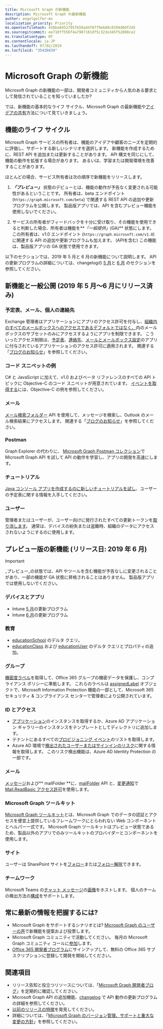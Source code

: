 ```yaml
---
title: Microsoft Graph の新機能
description: Microsoft Graph の最新機能
author: angelgolfer-ms
localization_priority: Priority
ms.openlocfilehash: 416ba84527957b59ad4f8ff9e6d8c0194d60f245
ms.sourcegitcommit: ee710ff556f4a7907181df5c323e345f52808ce2
ms.translationtype: HT
ms.contentlocale: ja-JP
ms.lasthandoff: 07/02/2019
ms.locfileid: "35420439"
---
```

# <a name="whats-new-in-microsoft-graph"></a>Microsoft Graph の新機能

Microsoft Graph の新機能の一部は、開発者コミュニティから人気のある要求として発信されていることを知っていましたか? 

では、新機能の基本的なライフ サイクル、Microsoft Graph の最新機能や[アイデアの共有](#want-to-stay-in-the-loop)方法について見ていきましょう。

## <a name="life-cycle-of-a-feature"></a>機能のライフ サイクル

Microsoft Graph サービスの所有者は、機能のアイデアや顧客のニーズを定期的に評価し、サポートする新しいシナリオを選択します。 新機能を作成するために、REST API を追加または更新することがあります。 API 構文を同じにして、機能の動作を拡張する場合があります。 あるいは、学習または開発環境を改善することがあります。

ほとんどの場合、サービス所有者は次の順序で新機能をリリースします。

1. **_「プレビュー」_** 状態のデビューとは、機能の動作が予告なく変更される可能性があるということです。 所有者は、beta エンドポイント (`https://graph.microsoft.com/beta`) で関連する REST API の追加や更新プログラムを公開します。 製品版アプリでは、API を含むプレビュー機能を使用しないでください。

2. サービスの所有者がフィードバックを十分に受け取り、その機能を使用できると判断した場合、所有者は機能を**_「一般提供」_(GA)** 状態にします。 この所有者は、v1.0 エンドポイント (`https://graph.microsoft.com/v1.0`) に関連する API の追加や更新プログラムも加えます。 (APIを含む) この機能は、製品版アプリの GA 状態で使用できます。

以下のセクションでは、2019 年 5 月と 6 月の新機能について説明します。 API の更新プログラムの詳細については、changelogの [5 月](changelog.md#may-2019)と [6 月](changelog.md#june-2019) のセクションを参照してください。 

## <a name="new-and-generally-available-released-may---june-2019"></a>新機能と一般公開 (2019 年 5 月～6 月にリリース済み)

### <a name="calendar-mail-and-personal-contacts"></a>予定表、メール、個人の連絡先
Exchange 管理者はアプリケーションにアプリのアクセス許可を付与し、[組織内のすべてのメールボックスへのアクセスであるデフォルトではなく、](auth-limit-mailbox-access.md)内のメールボックスのサブセットのみにアクセスするようにアプリを制限できます。 こういったアクセス制限は、[予定表](permissions-reference.md#calendars-permissions)、[連絡先](permissions-reference.md#contacts-permissions)、[メールとメールボックス設定](permissions-reference.md#mail-permissions)のアプリに付与されているアプリケーションのアクセス許可に適用されます。 関連する「[ブログのお知らせ](https://developer.microsoft.com/en-us/graph/blogs/scoping-microsoft-graph-application-permissions-to-specific-exchange-online-mailboxes/)」を参照してください。

### <a name="example-code-snippets"></a>コード スニペットの例
C# と JavaScript に加えて、v1.0 およびベータ リファレンスのすべての API トピックに Objective-C のコード スニペットが用意されています。 [イベントを取得する](/graph/api/event-get?view=graph-rest-1.0&tabs=objective-c#example)には、Objective-C の例を参照してください。

### <a name="mail"></a>メール
[メール検索フォルダー](/graph/api/resources/mailsearchfolder?view=graph-rest-1.0) API を使用して、メッセージを検索し、Outlook のメール検索結果にアクセスします。 関連する「[ブログのお知らせ](https://developer.microsoft.com/en-us/graph/blogs/mail-search-folder-support-for-microsoft-graph-apis/)」を参照してください。

### <a name="postman"></a>Postman
Graph Explorer の代わりに、 [Microsoft Graph Postman コレクション](use-postman.md)で Microsoft Graph API を試して API の動作を学習し、アプリの開発を高速にします。

### <a name="tutorials"></a>チュートリアル
[Java コンソール アプリを作成するのに新しいチュートリアルを試し](/graph/tutorials/java)、ユーザーの予定表に関する情報を入手してください。

### <a name="user"></a>ユーザー
管理者またはユーザーが、ユーザー向けに発行されたすべての更新トークンを[取り消します](/graph/api/user-revokesigninsessions?view=graph-rest-1.0)。 通常は、デバイスの紛失または盗難時、組織のデータにアクセスされないようにするのに使用します。


## <a name="new-in-preview-released-may---june-2019"></a>プレビュー版の新機能 (リリース日: 2019 年 6 月)

> [!IMPORTANT]
> _プレビュー_の状態では、API やツールを含む機能が予告なしに変更されることがあり、一部の機能が GA 状態に昇格されることはありません。 製品版アプリでは使用しないでください。

### <a name="devices-and-apps"></a>デバイスとアプリ
- Intune [5 月](changelog.md#may-2019)の更新プログラム 
- Intune [6 月](changelog.md#june-2019)の更新プログラム

### <a name="education"></a>教育
- [educationSchool](/graph/api/resources/educationschool?view=graph-rest-beta) のデルタ クエリ。
- [educationClass](/graph/api/resources/educationclass?view=graph-rest-beta) および [educationUser](/graph/api/resources/educationuser?view=graph-rest-beta) のデルタ クエリとプロパティの追加。

### <a name="group"></a>グループ
[機密度ラベル](/graph/api/resources/assignedlabel?view=graph-rest-beta)を取得して、Office 365 グループの機密データを保護し、コンプライアンス ポリシーに準拠します。 これらのラベルは [assignedLabel](/graph/api/resources/assignedlabel?view=graph-rest-beta) オブジェクトで、Microsoft Information Protection 機能の一部として、Microsoft 365 セキュリティ & コンプライアンス センターで管理者により公開されています。 

### <a name="identity-and-access"></a>ID とアクセス
- [アプリケーション](/graph/api/resources/applicationtemplate?view=graph-rest-beta)のインスタンスを取得するか、Azure AD アプリケーション ギャラリーのインスタンスをテンプレートとしてディレクトリに追加します。
- テナントにあるすべての[プロビジョニング イベント](/graph/api/resources/provisioningobjectsummary?view=graph-rest-beta)のリストを取得します。
- Azure AD 環境で[検出されたユーザーまたはサインインのリスク](/graph/api/resources/riskdetection?view=graph-rest-beta)に関する情報を取得します。 このリスク検出機能は、Azure AD Identity Protection の一部です。

### <a name="mail"></a>メール
[メッセージ](/graph/api/resources/message?view=graph-rest-beta)および** mailFolder **に、[mailFolder](/graph/api/resources/mailfolder?view=graph-rest-beta) API と、[変更通知](webhooks.md)で [Mail.ReadBasic アクセス許可](permissions-reference.md#mail-permissions)を使用します。

### <a name="microsoft-graph-toolkit"></a>Microsoft Graph ツールキット
[Microsoft Graph ツールキット](/graph/toolkit/overview)とは、Microsoft Graph でのデータの認証とアクセスを便宜上提供しているフレームワークにとらわれない Web コンポーネントとヘルパー一式です。 Microsoft Graph ツールキットはプレビュー状態であるため、製品以外のアプリでのみツールキットのプロバイダーとコンポーネントを使用します。

### <a name="sites"></a>サイト
ユーザーは SharePoint サイトを[フォロー](/graph/api/site-follow?view=graph-rest-beta)または[フォロー解除](/graph/api/site-unfollow?view=graph-rest-beta)できます。

### <a name="teamwork"></a>チームワーク
Microsoft Teams の[チャット メッセージ](/graph/api/resources/chatmessage?view=graph-rest-beta)の[画像](/graph/api/resources/chatmessagehostedimage?view=graph-rest-beta)をホストします。
個人のチームの検出方法の[構成](/graph/api/resources/teamdiscoverysettings?view=graph-rest-beta)をサポートします。


## <a name="want-to-stay-in-the-loop"></a>常に最新の情報を把握するには?
- Microsoft Graph をサポートするシナリオとは? [Microsoft Graph のユーザーの声](https://microsoftgraph.uservoice.com/forums/920506-microsoft-graph-feature-requests)で新機能を提案および投票します。
- Microsoft Graph コミュニティで活動してください。 毎月の Microsoft Graph コミュニティ コールに[参加](https://aka.ms/microsoftgraphcall)します。
- 
  [Office 365 開発者プログラム](https://developer.microsoft.com/ja-JP/office/dev-program)にサインアップして、無料の Office 365 サブスクリプションに登録して開発を開始してください。


## <a name="see-also"></a>関連項目
- リリース告知と役立つリソースについては、「[Microsoft Graph 開発者ブログ](https://developer.microsoft.com/en-us/graph/blogs/)」を定期的に確認してください。
- Microsoft Graph API の追加機能、[changelog](changelog.md) で API 動作の更新プログラムの詳細を参照してください。
- [以前のリリースの特徴](whats-new-earlier.md)を発見してください。
- 詳細については、「[Microsoft Graph のバージョン管理、サポートと重大な変更の方針](versioning-and-support.md)」を参照してください。

